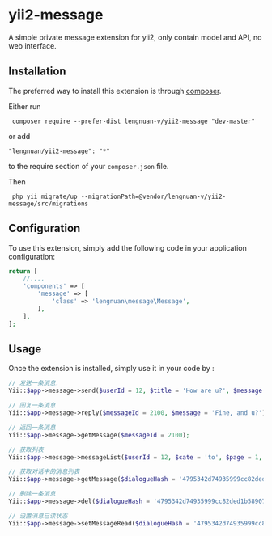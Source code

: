 # yii2-message
A simple private message extension for yii2, only contain model and API, no web interface.


Installation
------------

The preferred way to install this extension is through [composer](http://getcomposer.org/download/).

Either run

```
 composer require --prefer-dist lengnuan-v/yii2-message "dev-master"
```

or add

```
"lengnuan/yii2-message": "*"
```

to the require section of your `composer.json` file.

Then

```
 php yii migrate/up --migrationPath=@vendor/lengnuan-v/yii2-message/src/migrations
```

Configuration
-----
To use this extension, simply add the following code in your application configuration:
```php
return [
    //....
    'components' => [
        'message' => [
            'class' => 'lengnuan\message\Message',
        ],
    ],
];
```

Usage
-----

Once the extension is installed, simply use it in your code by :

```php
// 发送一条消息.
Yii::$app->message->send($userId = 12, $title = 'How are u?', $message = 'How are u?');

// 回复一条消息
Yii::$app->message->reply($messageId = 2100, $message = 'Fine, and u?');

// 返回一条消息
Yii::$app->message->getMessage($messageId = 2100);

// 获取列表
Yii::$app->message->messageList($userId = 12, $cate = 'to', $page = 1, $limit = 20, $orderBy = ['id' => SORT_DESC]);

// 获取对话中的消息列表
Yii::$app->message->getMessage($dialogueHash = '4795342d74935999cc82ded1b589072c');

// 删除一条消息
Yii::$app->message->del($dialogueHash = '4795342d74935999cc82ded1b589072c');

// 设置消息已读状态
Yii::$app->message->setMessageRead($dialogueHash = '4795342d74935999cc82ded1b589072c');

```

